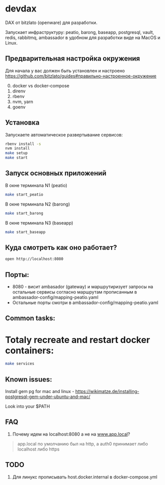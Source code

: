 # devdax

DAX от bitzlato (openware) для разработки.

Запускает инфраструктуру: peatio, barong, baseapp, postgresql, vault, redis,
rabbitmq, ambassador в удобном для разработки виде на MacOS и Linux.

## Предварительная настройка окружения

Для начала у вас должен быть установлен и настроено https://github.com/bitzlato/guides#правильно-настроенное-окружение

0) docker vs docker-compose
1) direnv
2) rbenv
3) nvm, yarn
4) goenv

## Установка

Запускаете автоматическое развертывание сервисов:

```bash
rbenv install -s
nvm install
make setup
make start
```

## Запуск основных приложений

В окне терминала N1 (peatio)

```bash
make start_peatio
```

В окне терминала N2 (barong)

```bash
make start_barong
```

В окне терминала N3 (baseapp)

```bash
make start_baseapp
```

## Куда смотреть как оно работает?

```bash
open http://localhost:8080
```

## Порты:

* 8080 - висит ambasador (gateway) и маршрутиризует запросы на остальные
  сервисы согласно маршрутам прописанным в ambassador-config/mapping-peatio.yaml
* Остальные порты смотри в ambassador-config/mapping-peatio.yaml 

## Common tasks:

# Totaly recreate and restart docker containers:

```bash
make services
```

## Known issues:

Install gem pg for mac and linux - https://wikimatze.de/installing-postgresql-gem-under-ubuntu-and-mac/

Look into your $PATH


## FAQ

1. Почему идем на localhost:8080 а не на www.app.local?

> app.local по умолчанию был на http, а auth0 принимает либо localhost либо https


## TODO 

1. Для линукс прописывать host.docker.internal в docker-compose.yml

